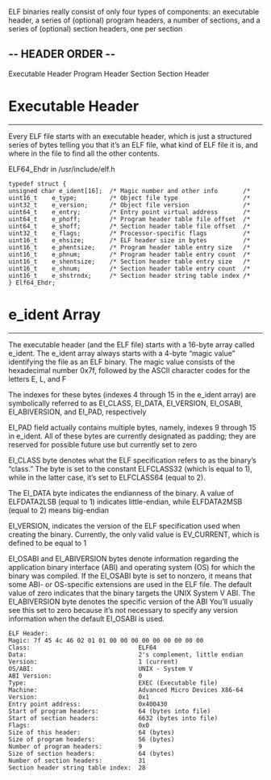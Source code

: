 ELF binaries really consist of only four types of components: an executable header, a series of (optional) program headers, a number of sections, and a series of (optional) section headers, one per section

-- HEADER ORDER --
------------------

Executable Header
Program Header
Section
Section Header 


# Executable Header
-------------------
Every ELF file starts with an executable header, which is just a structured series of bytes telling you that it’s an ELF file, what kind of ELF file it is, and where in the file to find all the other contents.

ELF64_Ehdr in /usr/include/elf.h

```
typedef struct {
unsigned char e_ident[16]; 	/* Magic number and other info	     /*
uint16_t    e_type;		    /* Object file type		             /*
uint32_t    e_version;		/* Object file version		         /*
uint64_t    e_entry;		/* Entry point virtual address	     /*
uint64_t    e_phoff;		/* Program header table file offset  /*
uint64_t    e_shoff;		/* Section header table file offset  /*
uint32_t    e_flags;		/* Processor-specific flags	         /*
uint16_t    e_ehsize;		/* ELF header size in bytes	         /*
uint16_t    e_phentsize;	/* Program header table entry size   /*
uint16_t    e_phnum;		/* Program header table entry count  /*
uint16_t    e_shentsize;	/* Section header table entry size   /*
uint16_t    e_shnum;		/* Section header table entry count  /*
uint16_t    e_shstrndx;		/* Section header string table index /*
} Elf64_Ehdr;
```

# e_ident Array
----------------

The executable header (and the ELF file) starts with a 16-byte array called e_ident. The e_ident array always starts with a 4-byte “magic value” identifying the file as an ELF binary. The magic value consists of the hexadecimal number 0x7f, followed by the ASCII character codes for the letters E, L, and F

The indexes for these bytes (indexes 4 through 15 in the e_ident array) are symbolically referred to as EI_CLASS, EI_DATA, EI_VERSION, EI_OSABI, EI_ABIVERSION, and EI_PAD, respectively

EI_PAD field actually contains multiple bytes, namely, indexes 9 through 15 in e_ident. All of these bytes are currently designated as padding; they are reserved for possible future use but currently set to zero

EI_CLASS byte denotes what the ELF specification refers to as the binary’s “class.” The byte is set to the constant ELFCLASS32 (which is equal to 1), while in the latter case, it’s set to ELFCLASS64 (equal to 2).

The EI_DATA byte indicates the endianness of the binary. A value of ELFDATA2LSB (equal to 1) indicates little-endian, while ELFDATA2MSB (equal to 2) means big-endian

EI_VERSION, indicates the version of the ELF specification used when creating the binary. Currently, the only valid value is EV_CURRENT, which is defined to be equal to 1

EI_OSABI and EI_ABIVERSION bytes denote information regarding the application binary interface (ABI) and operating system (OS) for which the binary was compiled. If the EI_OSABI byte is set to nonzero, it means that some ABI- or OS-specific extensions are used in the ELF file. The default value of zero indicates that the binary targets the UNIX System V ABI. The EI_ABIVERSION byte denotes the specific version of the ABI You’ll usually see this set to zero because it’s not necessary to specify any version information when the default EI_OSABI is used.

```
ELF Header:
Magic: 7f 45 4c 46 02 01 01 00 00 00 00 00 00 00 00 00
Class:					            ELF64
Data:					            2's complement, little endian
Version:				            1 (current)
OS/ABI:					            UNIX - System V
ABI Version:				        0
Type:					            EXEC (Executable file)
Machine:				            Advanced Micro Devices X86-64
Version:				            0x1
Entry point address:			    0x400430
Start of program headers:		    64 (bytes into file)
Start of section headers:		    6632 (bytes into file)
Flags:					            0x0
Size of this header:			    64 (bytes)
Size of program headers:		    56 (bytes)
Number of program headers:		    9
Size of section headers:		    64 (bytes)
Number of section headers:		    31
Section header string table index: 	28
```

